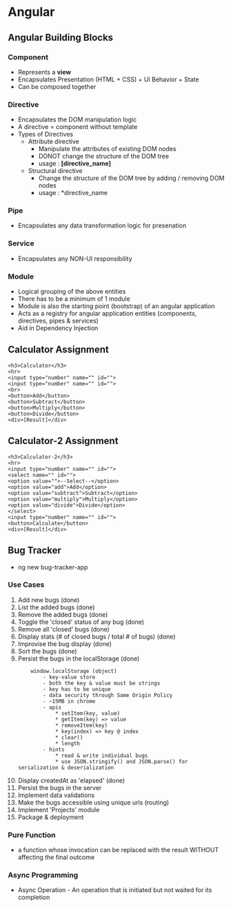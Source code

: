 # Angular #

## Angular Building Blocks ##

### Component ###
- Represents a **view**
- Encapsulates Presentation (HTML + CSS) + UI Behavior + State
- Can be composed together

### Directive ###
- Encapsulates the DOM manipulation logic
- A directive = component without template
- Types of Directives
    - Attribute directive
        - Manipulate the attributes of existing DOM nodes
        - DONOT change the structure of the DOM tree
        - usage : **[directive_name]**
    - Structural directive
        - Change the structure of the DOM tree by adding / removing DOM nodes
        - usage : *directive_name

### Pipe ###
- Encapsulates any data transformation logic for presenation

### Service ###
- Encapsulates any NON-UI responsibility

### Module ###
- Logical grouping of the above entities
- There has to be a minimum of 1 module
- Module is also the starting point (bootstrap) of an angular application
- Acts as a registry for angular application entities (components, directives, pipes & services)
- Aid in Dependency Injection

## Calculator Assignment ##
```
<h3>Calculator</h3>
<hr>
<input type="number" name="" id="">
<input type="number" name="" id="">
<br>
<button>Add</button>
<button>Subtract</button>
<button>Multiply</button>
<button>Divide</button>
<div>[Result]</div>
```

## Calculator-2 Assignment ##
```
<h3>Calculator-2</h3>
<hr>
<input type="number" name="" id="">
<select name="" id="">
<option value="">--Select--</option>
<option value="add">Add</option>
<option value="subtract">Subtract</option>
<option value="multiply">Multiply</option>
<option value="divide">Divide</option>
</select>
<input type="number" name="" id="">
<button>Calculate</button>
<div>[Result]</div>
```

## Bug Tracker ##
- ng new bug-tracker-app

### Use Cases ###
1. Add new bugs (done)
2. List the added bugs (done)
3. Remove the added bugs (done)
4. Toggle the 'closed' status of any bug (done)
5. Remove all 'closed' bugs (done)
6. Display stats (# of closed bugs / total # of bugs) (done)
7. Improvise the bug display (done)
8. Sort the bugs (done)
9. Persist the bugs in the localStorage (done)
    ```
        window.localStorage (object)
            - key-value store
            - both the key & value must be strings
            - key has to be unique
            - data security through Same Origin Policy
            - ~15MB in chrome
            - apis
                * setItem(key, value)
                * getItem(key) => value
                * removeItem(key)
                * key(index) => key @ index
                * clear()
                * length
            - hints
                * read & write individual bugs
                * use JSON.stringify() and JSON.parse() for serialization & deserialization
    ```
10. Display createdAt as 'elapsed' (done)
11. Persist the bugs in the server
12. Implement data validations
13. Make the bugs accessible using unique urls (routing)
14. Implement 'Projects' module
15. Package & deployment


### Pure Function ###
- a function whose invocation can be replaced with the result WITHOUT affecting the final outcome

### Async Programming ###
- Async Operation - An operation that is initiated but not waited for its completion